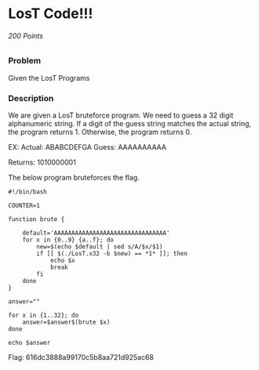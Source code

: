 # LosT Code!!!
###### 200 Points

### Problem
Given the LosT Programs

### Description
We are given a LosT bruteforce program.
We need to guess a 32 digit alphanumeric string.
If a digit of the guess string matches the actual string, the program returns 1. 
Otherwise, the program returns 0.

EX:
Actual: ABABCDEFGA
Guess: AAAAAAAAAA

Returns: 1010000001

The below program bruteforces the flag.
```shell
#!/bin/bash

COUNTER=1

function brute {

    default='AAAAAAAAAAAAAAAAAAAAAAAAAAAAAAAA'
    for x in {0..9} {a..f}; do
        new=$(echo $default | sed s/A/$x/$1)
        if [[ $(./LosT.x32 -b $new) == *1* ]]; then
            echo $x
            break
        fi
    done
}

answer=""

for x in {1..32}; do
    answer=$answer$(brute $x)
done

echo $answer
```
Flag: 616dc3888a99170c5b8aa721d925ac68
